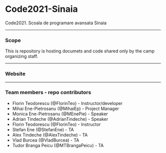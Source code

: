 # Code2021-Sinaia
Code2021. Scoala de programare avansata Sinaia

---
### Scope
This is repository is hosting documets and code shared only by the camp organizing staff.

---
### **Website** 

---
### Team members - repo contributors
* Florin Teodorescu (@FlorinTeo) - Instructor/developer
* Mihai Ene-Pietrosanu (@MihaiEp) - Project Manager
* Monica Ene-Pietrosanu (@MEnePie) - Speaker
* Adrian Tindeche (@AdrianTindeche) - Speaker
* Florin Teodorescu (@FlorinTeo) - Instructor
* Stefan Ene (@StefanEne) - TA 
* Alex Tindeche (@AlexTindeche) - TA
* Vlad Burcea (@VladBurcea) - TA
* Tudor Branga Peicu (@MTBrangaPeicu) - TA
